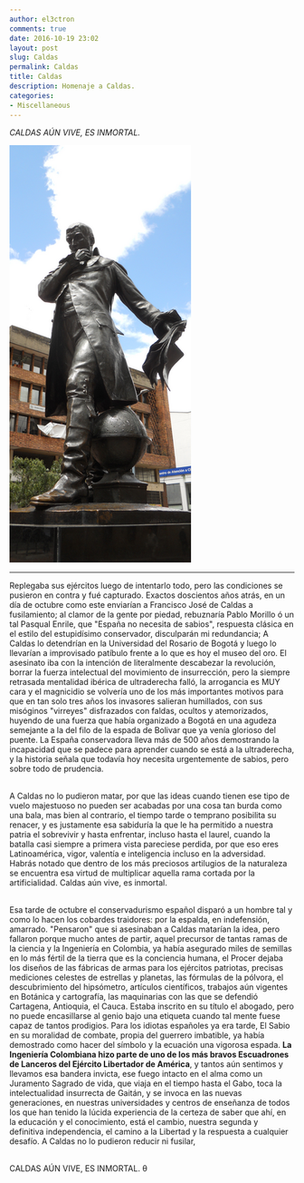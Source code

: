 ```yaml
---
author: el3ctron
comments: true
date: 2016-10-19 23:02
layout: post
slug: Caldas
permalink: Caldas
title: Caldas
description: Homenaje a Caldas.
categories:
- Miscellaneous
---
```


*CALDAS AÚN VIVE, ES INMORTAL.*

[![Caldas](/wp-content/uploads/por_tema/politica/Caldas.png)](/Caldas "Lo detendrían en la Universidad del Rosario y luego lo llevarían al frente de lo que es hoy el museo del oro para intentar acabar con un Genio, y fallaron: CALDAS AÚN VIVE, ES INMORTAL.... [CLICK PARA ENTRAR AL ARTÍCULO]")

<!-- more -->
---
Replegaba sus ejércitos luego de intentarlo todo, pero las condiciones se pusieron en contra y fué capturado. Exactos doscientos años atrás, en un día de octubre como este enviarían a Francisco José de Caldas a fusilamiento; al clamor de la gente por piedad, rebuznaría Pablo Morillo ó un tal Pasqual Enrile, que "España no necesita de sabios", respuesta clásica en el estilo del estupidísimo conservador, disculparán mi redundancia; A Caldas lo detendrían en la Universidad del Rosario de Bogotá y luego lo llevarían a improvisado patíbulo frente a lo que es hoy el museo del oro. El asesinato iba con la intención de literalmente descabezar la revolución, borrar la fuerza intelectual del movimiento de insurrección, pero la siempre retrasada mentalidad ibérica de ultraderecha falló, la arrogancia es MUY cara y el magnicidio se volvería uno de los más importantes motivos para que en tan solo tres años los invasores salieran humillados, con sus misóginos "virreyes" disfrazados con faldas, ocultos y atemorizados, huyendo de una fuerza que había organizado a Bogotá en una agudeza semejante a la del filo de la espada de Bolivar que ya venía glorioso del puente. La España conservadora lleva más de 500 años demostrando la incapacidad que se padece para aprender cuando se está a la ultraderecha, y la historia señala que todavía hoy necesita urgentemente de sabios, pero sobre todo de prudencia.<br><br>

A Caldas no lo pudieron matar, por que las ideas cuando tienen ese tipo de vuelo majestuoso no pueden ser acabadas por una cosa tan burda como una bala, mas bien al contrario, el tiempo tarde o temprano posibilita su renacer, y es justamente esa sabiduría la que le ha permitido a nuestra patria el sobrevivir y hasta enfrentar, incluso hasta el laurel, cuando la batalla casi siempre a primera vista pareciese perdida, por que eso eres Latinoamérica, vigor, valentía e inteligencia incluso en la adversidad. Habrás notado que dentro de los más preciosos artilugios de la naturaleza se encuentra esa virtud de multiplicar aquella rama cortada por la artificialidad. Caldas aún vive, es inmortal.<br><br>

Esa tarde de octubre el conservadurismo español disparó a un hombre tal y como lo hacen los cobardes traidores: por la espalda, en indefensión, amarrado. "Pensaron" que si asesinaban a Caldas matarían la idea, pero fallaron porque mucho antes de partir, aquel precursor de tantas ramas de la ciencia y la Ingeniería en Colombia, ya había asegurado miles de semillas en lo más fértil de la tierra que es la conciencia humana, el Procer dejaba los diseños de las fábricas de armas para los ejércitos patriotas, precisas mediciones celestes de estrellas y planetas, las fórmulas de la pólvora, el descubrimiento del hipsómetro, artículos científicos, trabajos aún vigentes en Botánica y cartografía, las maquinarias con las que se defendió Cartagena, Antioquia, el Cauca. Estaba inscrito en su título el abogado, pero no puede encasillarse al genio bajo una etiqueta cuando tal mente fuese capaz de tantos prodigios. Para los idiotas españoles ya era tarde, El Sabio en su moralidad de combate, propia del guerrero imbatible, ya había demostrado como hacer del símbolo y la ecuación una vigorosa espada. **La Ingeniería Colombiana hizo parte de uno de los más bravos Escuadrones de Lanceros del Ejército Libertador de América**, y tantos aún sentimos y llevamos esa bandera invicta, ese fuego intacto en el alma como un Juramento Sagrado de vida, que viaja en el tiempo hasta el Gabo, toca la intelectualidad insurrecta de Gaitán, y se invoca en las nuevas generaciones, en nuestras universidades y centros de enseñanza de todos los que han tenido la lúcida experiencia de la certeza de saber que ahí, en la educación y el conocimiento, está el cambio, nuestra segunda y definitiva independencia, el camino a la Libertad y la respuesta a cualquier desafío. A Caldas no lo pudieron reducir ni fusilar,<br><br>

CALDAS AÚN VIVE, ES INMORTAL. θ<br><br><br>
